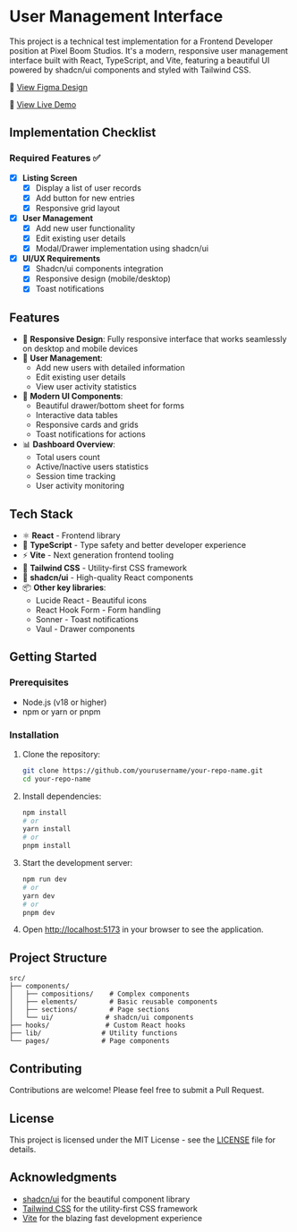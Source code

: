 # User Management Interface

This project is a technical test implementation for a Frontend Developer position at Pixel Boom Studios. It's a modern, responsive user management interface built with React, TypeScript, and Vite, featuring a beautiful UI powered by shadcn/ui components and styled with Tailwind CSS.

🎨 [View Figma Design](https://www.figma.com/design/TOALrzlKsyYKDhWIIvysNI/Teste-Frontend-Developer?node-id=0-1&p=f&t=e2xHEgEuILnbmnkU-0)

🚀 [View Live Demo](https://teste-pixelboom.vercel.app/)

## Implementation Checklist

### Required Features ✅

- [x] **Listing Screen**
  - [x] Display a list of user records
  - [x] Add button for new entries
  - [x] Responsive grid layout

- [x] **User Management**
  - [x] Add new user functionality
  - [x] Edit existing user details
  - [x] Modal/Drawer implementation using shadcn/ui

- [x] **UI/UX Requirements**
  - [x] Shadcn/ui components integration
  - [x] Responsive design (mobile/desktop)
  - [x] Toast notifications

## Features

- 📱 **Responsive Design**: Fully responsive interface that works seamlessly on desktop and mobile devices
- 👤 **User Management**:
  - Add new users with detailed information
  - Edit existing user details
  - View user activity statistics
- 🎨 **Modern UI Components**:
  - Beautiful drawer/bottom sheet for forms
  - Interactive data tables
  - Responsive cards and grids
  - Toast notifications for actions
- 📊 **Dashboard Overview**:
  - Total users count
  - Active/Inactive users statistics
  - Session time tracking
  - User activity monitoring

## Tech Stack

- ⚛️ **React** - Frontend library
- 📘 **TypeScript** - Type safety and better developer experience
- ⚡ **Vite** - Next generation frontend tooling
- 🎨 **Tailwind CSS** - Utility-first CSS framework
- 🔷 **shadcn/ui** - High-quality React components
- 📦 **Other key libraries**:
  - Lucide React - Beautiful icons
  - React Hook Form - Form handling
  - Sonner - Toast notifications
  - Vaul - Drawer components

## Getting Started

### Prerequisites

- Node.js (v18 or higher)
- npm or yarn or pnpm

### Installation

1. Clone the repository:
   ```bash
   git clone https://github.com/yourusername/your-repo-name.git
   cd your-repo-name
   ```

2. Install dependencies:
   ```bash
   npm install
   # or
   yarn install
   # or
   pnpm install
   ```

3. Start the development server:
   ```bash
   npm run dev
   # or
   yarn dev
   # or
   pnpm dev
   ```

4. Open [http://localhost:5173](http://localhost:5173) in your browser to see the application.

## Project Structure

```
src/
├── components/
│   ├── compositions/    # Complex components
│   ├── elements/        # Basic reusable components
│   ├── sections/        # Page sections
│   └── ui/             # shadcn/ui components
├── hooks/              # Custom React hooks
├── lib/               # Utility functions
└── pages/             # Page components
```

## Contributing

Contributions are welcome! Please feel free to submit a Pull Request.

## License

This project is licensed under the MIT License - see the [LICENSE](LICENSE) file for details.

## Acknowledgments

- [shadcn/ui](https://ui.shadcn.com/) for the beautiful component library
- [Tailwind CSS](https://tailwindcss.com/) for the utility-first CSS framework
- [Vite](https://vitejs.dev/) for the blazing fast development experience

